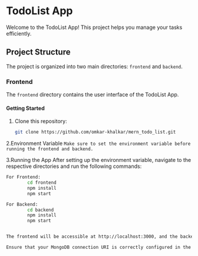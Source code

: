 # TodoList App

Welcome to the TodoList App! This project helps you manage your tasks efficiently.

## Project Structure

The project is organized into two main directories: `frontend` and `backend`.

### Frontend

The `frontend` directory contains the user interface of the TodoList App.

#### Getting Started

1. Clone this repository:

   ```bash
   git clone https://github.com/omkar-khalkar/mern_todo_list.git

2.Environment Variable
   `Make sure to set the environment variable before running the frontend and backend.`


3.Running the App
After setting up the environment variable, navigate to the respective directories and run the following commands:

 ```bash
For Frontend:
         cd frontend
         npm install
         npm start

For Backend:
         cd backend
         npm install
         npm start


The frontend will be accessible at http://localhost:3000, and the backend server will be running on http://localhost:3001.

Ensure that your MongoDB connection URI is correctly configured in the .env file.

 





